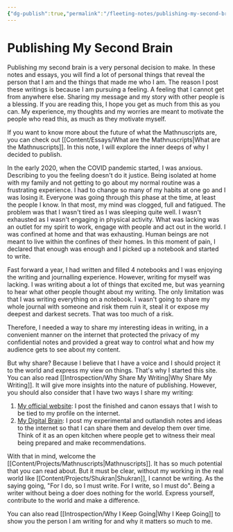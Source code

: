 ```yaml
---
{"dg-publish":true,"permalink":"/fleeting-notes/publishing-my-second-brain/","noteIcon":""}
---
```


# Publishing My Second Brain

Publishing my second brain is a very personal decision to make. In these notes and essays, you will find a lot of personal things that reveal the person that I am and the things that made me who I am. The reason I post these writings is because I am pursuing a feeling. A feeling that I cannot get from anywhere else. Sharing my message and my story with other people is a blessing. If you are reading this, I hope you get as much from this as you can. My experience, my thoughts and my worries are meant to motivate the people who read this, as much as they motivate myself.

If you want to know more about the future of what the Mathnuscripts are, you can check out [[Content/Essays/What are the Mathnuscripts\|What are the Mathnuscripts]]. In this note, I will explore the inner deeps of why I decided to publish. 

In the early 2020, when the COVID pandemic started, I was anxious. Describing to you the feeling doesn't do it justice. Being isolated at home with my family and not getting to go about my normal routine was a frustrating experience. I had to change so many of my habits at one go and I was losing it. Everyone was going through this phase at the time, at least the people I know. In that most, my mind was clogged, full and fatigued. The problem was that I wasn't tired as I was sleeping quite well. I wasn't exhausted as I wasn't engaging in physical activity. What was lacking was an outlet for my spirit to work, engage with people and act out in the world. I was confined at home and that was exhausting. Human beings are not meant to live within the confines of their homes. In this moment of pain, I declared that enough was enough and I picked up a notebook and started to write.

Fast forward a year, I had written and filled 4 notebooks and I was enjoying the writing and journalling experience. However, writing for myself was lacking. I was writing about a lot of things that excited me, but was yearning to hear what other people thought about my writing. The only limitation was that I was writing everything on a notebook. I wasn't going to share my whole journal with someone and risk them ruin it, steal it or expose my deepest and darkest secrets. That was too much of a risk. 

Therefore, I needed a way to share my interesting ideas in writing, in a convenient manner on the internet that protected the privacy of my confidential notes and provided a great way to control what and how my audience gets to see about my content. 

But why share? Because I believe that I have a voice and I should project it to the world and express my view on things. That's why I started this site. You can also read [[Introspection/Why Share My Writing\|Why Share My Writing]]. It will give more insights into the nature of publishing. However, you should also consider that I have two ways I share my writing:

1. [My official website](https://mwaweru.com): I post the finished and canon essays that I wish to be tied to my profile on the internet. 
2. [My Digital Brain](https://mathnuscripts.com): I post my experimental and outlandish notes and ideas to the internet so that I can share them and develop them over time. Think of it as an open kitchen where people get to witness their meal being prepared and make recommendations.

With that in mind, welcome the [[Content/Projects/Mathnuscripts\|Mathnuscripts]]. It has so much potential that you can read about. But it must be clear, without my working in the real world like [[Content/Projects/Shukran\|Shukran]], I cannot be writing. As the saying going, "For I do, so I must write. For I write, so I must do". Being a writer without being a doer does nothing for the world. Express yourself, contribute to the world and make a difference.

You can also read [[Introspection/Why I Keep Going\|Why I Keep Going]] to show you the person I am writing for and why it matters so much to me.